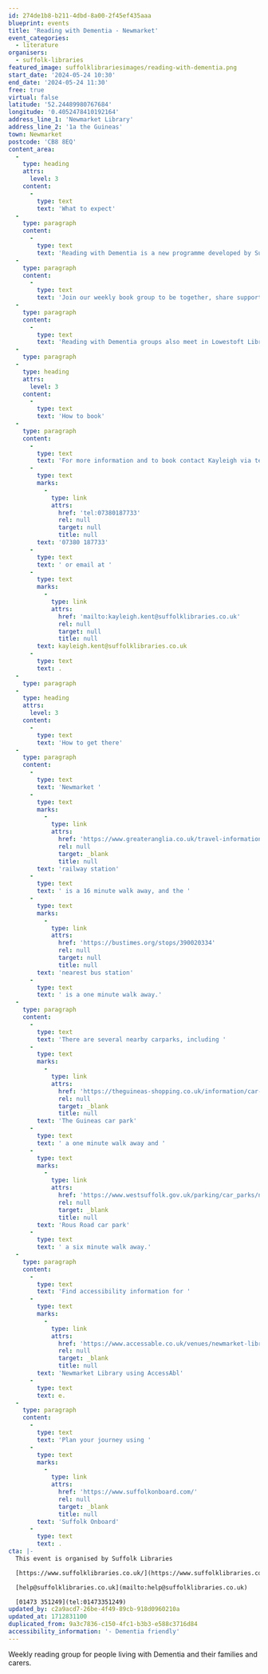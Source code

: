```yaml
---
id: 274de1b8-b211-4dbd-8a00-2f45ef435aaa
blueprint: events
title: 'Reading with Dementia - Newmarket'
event_categories:
  - literature
organisers:
  - suffolk-libraries
featured_image: suffolklibrariesimages/reading-with-dementia.png
start_date: '2024-05-24 10:30'
end_date: '2024-05-24 11:30'
free: true
virtual: false
latitude: '52.24489980767684'
longitude: '0.4052478410192164'
address_line_1: 'Newmarket Library'
address_line_2: '1a the Guineas'
town: Newmarket
postcode: 'CB8 8EQ'
content_area:
  -
    type: heading
    attrs:
      level: 3
    content:
      -
        type: text
        text: 'What to expect'
  -
    type: paragraph
    content:
      -
        type: text
        text: 'Reading with Dementia is a new programme developed by Suffolk Libraries, with The Reading Agency, to support people living with dementia and their carers.'
  -
    type: paragraph
    content:
      -
        type: text
        text: 'Join our weekly book group to be together, share support, and find out about resources available. We are particularly keen to welcome people from the LGBTQIA+ Community.'
  -
    type: paragraph
    content:
      -
        type: text
        text: 'Reading with Dementia groups also meet in Lowestoft Library and Ipswich County Library.'
  -
    type: paragraph
  -
    type: heading
    attrs:
      level: 3
    content:
      -
        type: text
        text: 'How to book'
  -
    type: paragraph
    content:
      -
        type: text
        text: 'For more information and to book contact Kayleigh via telephone on '
      -
        type: text
        marks:
          -
            type: link
            attrs:
              href: 'tel:07380187733'
              rel: null
              target: null
              title: null
        text: '07380 187733'
      -
        type: text
        text: ' or email at '
      -
        type: text
        marks:
          -
            type: link
            attrs:
              href: 'mailto:kayleigh.kent@suffolklibraries.co.uk'
              rel: null
              target: null
              title: null
        text: kayleigh.kent@suffolklibraries.co.uk
      -
        type: text
        text: .
  -
    type: paragraph
  -
    type: heading
    attrs:
      level: 3
    content:
      -
        type: text
        text: 'How to get there'
  -
    type: paragraph
    content:
      -
        type: text
        text: 'Newmarket '
      -
        type: text
        marks:
          -
            type: link
            attrs:
              href: 'https://www.greateranglia.co.uk/travel-information/station-information/nmk'
              rel: null
              target: _blank
              title: null
        text: 'railway station'
      -
        type: text
        text: ' is a 16 minute walk away, and the '
      -
        type: text
        marks:
          -
            type: link
            attrs:
              href: 'https://bustimes.org/stops/390020334'
              rel: null
              target: null
              title: null
        text: 'nearest bus station'
      -
        type: text
        text: ' is a one minute walk away.'
  -
    type: paragraph
    content:
      -
        type: text
        text: 'There are several nearby carparks, including '
      -
        type: text
        marks:
          -
            type: link
            attrs:
              href: 'https://theguineas-shopping.co.uk/information/car-parking.php'
              rel: null
              target: _blank
              title: null
        text: 'The Guineas car park'
      -
        type: text
        text: ' a one minute walk away and '
      -
        type: text
        marks:
          -
            type: link
            attrs:
              href: 'https://www.westsuffolk.gov.uk/parking/car_parks/newmarket-car-parks.cfm'
              rel: null
              target: _blank
              title: null
        text: 'Rous Road car park'
      -
        type: text
        text: ' a six minute walk away.'
  -
    type: paragraph
    content:
      -
        type: text
        text: 'Find accessibility information for '
      -
        type: text
        marks:
          -
            type: link
            attrs:
              href: 'https://www.accessable.co.uk/venues/newmarket-library'
              rel: null
              target: _blank
              title: null
        text: 'Newmarket Library using AccessAbl'
      -
        type: text
        text: e.
  -
    type: paragraph
    content:
      -
        type: text
        text: 'Plan your journey using '
      -
        type: text
        marks:
          -
            type: link
            attrs:
              href: 'https://www.suffolkonboard.com/'
              rel: null
              target: _blank
              title: null
        text: 'Suffolk Onboard'
      -
        type: text
        text: .
cta: |-
  This event is organised by Suffolk Libraries

  [https://www.suffolklibraries.co.uk/](https://www.suffolklibraries.co.uk/) 

  [help@suffolklibraries.co.uk](mailto:help@suffolklibraries.co.uk)

  [01473 351249](tel:01473351249)
updated_by: c2a9acd7-26be-4f49-89cb-918d0960210a
updated_at: 1712831100
duplicated_from: 9a3c7836-c150-4fc1-b3b3-e588c3716d84
accessibility_information: '- Dementia friendly'
---
```

Weekly reading group for people living with Dementia and their families and carers.